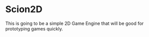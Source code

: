 # Scion2D
This is going to be a simple 2D Game Engine that will be good for prototyping games quickly.

